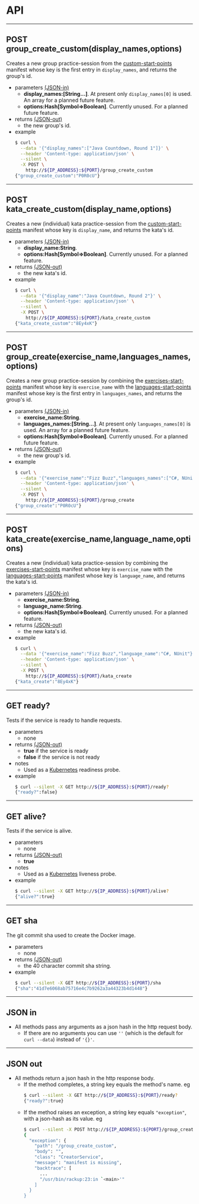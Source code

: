# API
- - - -
## POST group_create_custom(display_names,options)
Creates a new group practice-session from the [custom-start-points](https://github.com/cyber-dojo/custom-start-points) manifest whose key is the first entry in `display_names`, and returns the group's id.
- parameters [(JSON-in)](#json-in)
  * **display_names:[String...]**.
  At present only `display_names[0]` is used.
  An array for a planned future feature.
  * **options:Hash[Symbol=>Boolean]**.
  Currently unused. For a planned future feature.
- returns [(JSON-out)](#json-out)
  * the new group's id.
- example
  ```bash
  $ curl \
    --data '{"display_names":["Java Countdown, Round 1"]}' \
    --header 'Content-type: application/json' \
    --silent \
    -X POST \
      http://${IP_ADDRESS}:${PORT}/group_create_custom
  {"group_create_custom":"P0R0cU"}
  ```

- - - -
## POST kata_create_custom(display_name,options)
Creates a new (individual) kata practice-session from the [custom-start-points](https://github.com/cyber-dojo/custom-start-points) manifest whose key is `display_name`, and returns the kata's id.
- parameters [(JSON-in)](#json-in)
  * **display_name:String**.
  * **options:Hash[Symbol=>Boolean]**.
  Currently unused. For a planned feature.
- returns [(JSON-out)](#json-out)
  * the new kata's id.
- example
  ```bash
  $ curl \
    --data '{"display_name":"Java Countdown, Round 2"}' \
    --header 'Content-type: application/json' \
    --silent \
    -X POST \
      http://${IP_ADDRESS}:${PORT}/kata_create_custom
  {"kata_create_custom":"8Ey4xK"}
  ```

- - - -
## POST group_create(exercise_name,languages_names,options)
Creates a new group practice-session by combining the [exercises-start-points](https://github.com/cyber-dojo/exercises-start-points) manifest whose key is `exercise_name` with the
[languages-start-points](https://github.com/cyber-dojo/languages-start-points) manifest
whose key is the first entry in `languages_names`, and returns the group's id.
- parameters [(JSON-in)](#json-in)
  * **exercise_name:String**.
  * **languages_names:[String...]**.
  At present only `languages_names[0]` is used.
  An array for a planned future feature.
  * **options:Hash[Symbol=>Boolean]**.
  Currently unused. For a planned future feature.
- returns [(JSON-out)](#json-out)
  * the new group's id.
- example
  ```bash
  $ curl \
    --data '{"exercise_name":"Fizz Buzz","languages_names":["C#, NUnit"]}' \
    --header 'Content-type: application/json' \
    --silent \
    -X POST \
      http://${IP_ADDRESS}:${PORT}/group_create
  {"group_create":"P0R0cU"}
  ```

- - - -
## POST kata_create(exercise_name,language_name,options)
Creates a new (individual) kata practice-session by combining the [exercises-start-points](https://github.com/cyber-dojo/exercises-start-points) manifest whose key is `exercise_name` with the
[languages-start-points](https://github.com/cyber-dojo/languages-start-points) manifest
whose key is `language_name`, and returns the kata's id.
- parameters [(JSON-in)](#json-in)
  * **exercise_name:String**.
  * **language_name:String**.
  * **options:Hash[Symbol=>Boolean]**.
  Currently unused. For a planned feature.
- returns [(JSON-out)](#json-out)
  * the new kata's id.
- example
  ```bash
  $ curl \
    --data '{"exercise_name":"Fizz Buzz","language_name":"C#, NUnit"}' \
    --header 'Content-type: application/json' \
    --silent \
    -X POST \
      http://${IP_ADDRESS}:${PORT}/kata_create
  {"kata_create":"8Ey4xK"}
  ```

- - - -
## GET ready?
Tests if the service is ready to handle requests.
- parameters
  * none
- returns [(JSON-out)](#json-out)
  * **true** if the service is ready
  * **false** if the service is not ready
- notes
  * Used as a [Kubernetes](https://kubernetes.io/) readiness probe.
- example
  ```bash     
  $ curl --silent -X GET http://${IP_ADDRESS}:${PORT}/ready?
  {"ready?":false}
  ```

- - - -
## GET alive?
Tests if the service is alive.  
- parameters
  * none
- returns [(JSON-out)](#json-out)
  * **true**
- notes
  * Used as a [Kubernetes](https://kubernetes.io/) liveness probe.  
- example
  ```bash     
  $ curl --silent -X GET http://${IP_ADDRESS}:${PORT}/alive?
  {"alive?":true}
  ```

- - - -
## GET sha
The git commit sha used to create the Docker image.
- parameters
  * none
- returns [(JSON-out)](#json-out)
  * the 40 character commit sha string.
- example
  ```bash     
  $ curl --silent -X GET http://${IP_ADDRESS}:${PORT}/sha
  {"sha":"41d7e6068ab75716e4c7b9262a3a44323b4d1448"}
  ```

- - - -
## JSON in
- All methods pass any arguments as a json hash in the http request body.
  * If there are no arguments you can use `''` (which is the default
    for `curl --data`) instead of `'{}'`.

- - - -
## JSON out      
- All methods return a json hash in the http response body.
  * If the method completes, a string key equals the method's name. eg
    ```bash
    $ curl --silent -X GET http://${IP_ADDRESS}:${PORT}/ready?
    {"ready?":true}
    ```
  * If the method raises an exception, a string key equals `"exception"`, with
    a json-hash as its value. eg
    ```bash
    $ curl --silent -X POST http://${IP_ADDRESS}:${PORT}/group_create_custom | jq      
    {
      "exception": {
        "path": "/group_create_custom",
        "body": "",
        "class": "CreatorService",
        "message": "manifest is missing",
        "backtrace": [
          ...
          "/usr/bin/rackup:23:in `<main>'"
        ]
      }
    }
    ```
